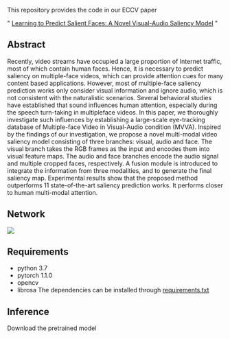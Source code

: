 This repository provides the code in our ECCV paper 

"
[Learning to Predict Salient Faces: A Novel Visual-Audio Saliency Model](https://www.ecva.net/papers/eccv_2020/papers_ECCV/papers/123650409.pdf)
"

## Abstract
Recently, video streams have occupied a large proportion of
Internet traffic, most of which contain human faces. Hence, it is necessary to predict saliency on multiple-face videos, which can provide
attention cues for many content based applications. However, most of
multiple-face saliency prediction works only consider visual information
and ignore audio, which is not consistent with the naturalistic scenarios. Several behavioral studies have established that sound influences
human attention, especially during the speech turn-taking in multipleface videos. In this paper, we thoroughly investigate such influences by
establishing a large-scale eye-tracking database of Multiple-face Video in
Visual-Audio condition (MVVA). Inspired by the findings of our investigation, we propose a novel multi-modal video saliency model consisting
of three branches: visual, audio and face. The visual branch takes the
RGB frames as the input and encodes them into visual feature maps. The audio and face branches encode the audio signal and multiple
cropped faces, respectively. A fusion module is introduced to integrate
the information from three modalities, and to generate the final saliency
map. Experimental results show that the proposed method outperforms
11 state-of-the-art saliency prediction works. It performs closer to human
multi-modal attention.

## Network
![](https://github.com/MinglangQiao/visual_audio_saliency/blob/main/data/network.png)

## Requirements
* python 3.7
* pytorch 1.1.0
* opencv 
* librosa
The dependencies can be installed through [requirements.txt]()

## Inference
Download the pretrained model


## 

